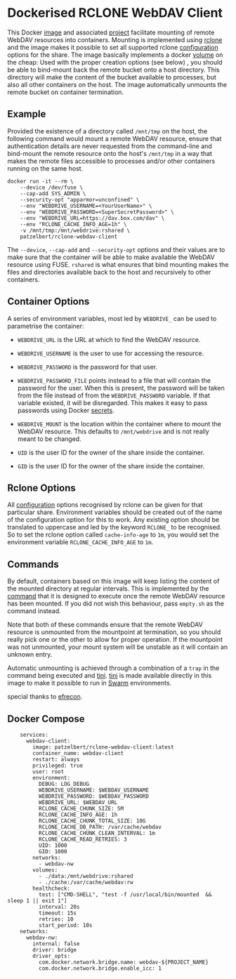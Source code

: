 # Dockerised RCLONE WebDAV Client

This Docker [image] and associated [project] facilitate
mounting of remote WebDAV resources into containers. Mounting is implemented
using [rclone] and the image makes it possible to set all supported rclone
[configuration] options for the share. The image basically implements a docker
[volume] on the cheap: Used with the proper creation options (see below) , you
should be able to bind-mount back the remote bucket onto a host directory. This
directory will make the content of the bucket available to processes, but also
all other containers on the host. The image automatically unmounts the remote
bucket on container termination.

  [image]: https://hub.docker.com/r/patzelbert/rclone-webdav-client
  [project]: https://github.com/patzelbert/rclone-webdav-client
  [rclone]: https://github.com/search?q=rclone&type=repositories
  [configuration]: https://rclone.org/
  [volume]: https://docs.docker.com/storage/

## Example

Provided the existence of a directory called `/mnt/tmp` on the host, the
following command would mount a remote WebDAV resource, ensure that
authentication details are never requested from the command-line and bind-mount
the remote resource onto the host's `/mnt/tmp` in a way that makes the remote
files accessible to processes and/or other containers running on the same host.

```Shell
docker run -it --rm \
    --device /dev/fuse \
    --cap-add SYS_ADMIN \
    --security-opt "apparmor=unconfined" \
    --env "WEBDRIVE_USERNAME=<YourUserName>" \
    --env "WEBDRIVE_PASSWORD=<SuperSecretPassword>" \
    --env "WEBDRIVE_URL=https://dav.box.com/dav" \
    --env "RCLONE_CACHE_INFO_AGE=1h" \
    -v /mnt/tmp:/mnt/webdrive:rshared \
    patzelbert/rclone-webdav-client
```

The `--device`, `--cap-add` and `--security-opt` options and their values are to
make sure that the container will be able to make available the WebDAV resource
using FUSE. `rshared` is what ensures that bind mounting makes the files and
directories available back to the host and recursively to other containers.

## Container Options

A series of environment variables, most led by `WEBDRIVE_` can be used to
parametrise the container:

* `WEBDRIVE_URL` is the URL at which to find the WebDAV resource.
* `WEBDRIVE_USERNAME` is the user to use for accessing the resource.
* `WEBDRIVE_PASSWORD` is the password for that user.
* `WEBDRIVE_PASSWORD_FILE` points instead to a file that will contain the
  password for the user. When this is present, the password will be taken from
  the file instead of from the `WEBDRIVE_PASSWORD` variable. If that variable
  existed, it will be disregarded. This makes it easy to pass passwords using 
  Docker [secrets].
* `WEBDRIVE_MOUNT` is the location within the container where to mount the
  WebDAV resource. This defaults to `/mnt/webdrive` and is not really meant to
  be changed.
* `UID` is the user ID for the owner of the share inside the container.
* `GID` is the user ID for the owner of the share inside the container.

  [secrets]: https://docs.docker.com/engine/swarm/secrets/

## Rclone Options

All [configuration] options recognised by rclone can be given for that particular
share. Environment variables should be created out of the name of the
configuration option for this to work. Any existing option should be translated
to uppercase and led by the keyword `RCLONE_` to be recognised. So to set the
rclone option called `cache-info-age` to `1m`, you would set the environment variable
`RCLONE_CACHE_INFO_AGE` to `1m`.

## Commands

By default, containers based on this image will keep listing the content of the
mounted directory at regular intervals. This is implemented by the
[command](./ls.sh) that it is designed to execute once the remote WebDAV
resource has been mounted. If you did not wish this behaviour, pass `empty.sh`
as the command instead.

Note that both of these commands ensure that the remote WebDAV resource is
unmounted from the mountpoint at termination, so you should really pick one or
the other to allow for proper operation. If the mountpoint was not unmounted,
your mount system will be unstable as it will contain an unknown entry.

Automatic unmounting is achieved through a combination of a `trap` in the
command being executed and [tini]. [tini] is made available directly in this
image to make it possible to run in [Swarm] environments.

special thanks to [efrecon].

  [tini]: https://github.com/krallin/tini
  [Swarm]: https://docs.docker.com/engine/swarm/
  [efrecon]: https://github.com/efrecon

  
## Docker Compose
```Shell
	services:
	  webdav-client:
		image: patzelbert/rclone-webdav-client:latest
		container_name: webdav-client
		restart: always
		privileged: true
		user: root
		environment:
		  DEBUG: LOG_DEBUG
		  WEBDRIVE_USERNAME: $WEBDAV_USERNAME
		  WEBDRIVE_PASSWORD: $WEBDAV_PASSWORD
		  WEBDRIVE_URL: $WEBDAV_URL
		  RCLONE_CACHE_CHUNK_SIZE: 5M
		  RCLONE_CACHE_INFO_AGE: 1h
		  RCLONE_CACHE_CHUNK_TOTAL_SIZE: 10G
		  RCLONE_CACHE_DB_PATH: /var/cache/webdav
		  RCLONE_CACHE_CHUNK_CLEAN_INTERVAL: 1m
		  RCLONE_CACHE_READ_RETRIES: 3 
		  UID: 1000
		  GID: 1000
		networks:
		  - webdav-nw
		volumes:
		  - ./data:/mnt/webdrive:rshared
		  - ./cache:/var/cache/webdav:rw
		healthcheck:
		  test: ["CMD-SHELL", "test -f /usr/local/bin/mounted  && sleep 1 || exit 1"]
		  interval: 20s
		  timeout: 15s
		  retries: 10
		  start_period: 10s     
	networks:
	  webdav-nw:
		internal: false
		driver: bridge
		driver_opts:
		  com.docker.network.bridge.name: webdav-${PROJECT_NAME}
		  com.docker.network.bridge.enable_icc: 1

```

